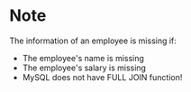 # Note

The information of an employee is missing if:

* The employee's name is missing
* The employee's salary is missing
* MySQL does not have FULL JOIN function!
